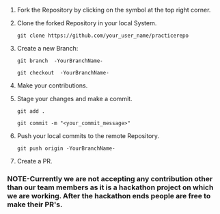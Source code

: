 1. Fork the Repository by clicking on the symbol at the top right corner.

2. Clone the forked Repository in your local System.


   ```git clone https://github.com/your_user_name/practicerepo```


3. Create a new Branch:


   ```git branch  -YourBranchName-```
   
   
   ```git checkout  -YourBranchName-```

4. Make your contributions.

5. Stage your changes and make a commit.


   ```git add .```
   
   
   ```git commit -m "<your_commit_message>"```
   

6. Push your local commits to the remote Repository.


   ```git push origin -YourBranchName-```

7. Create a PR.

### NOTE-Currently we are not accepting any contribution other than our team members as it is a hackathon project on which we are working. After the hackathon ends people are free to make their PR's.  
